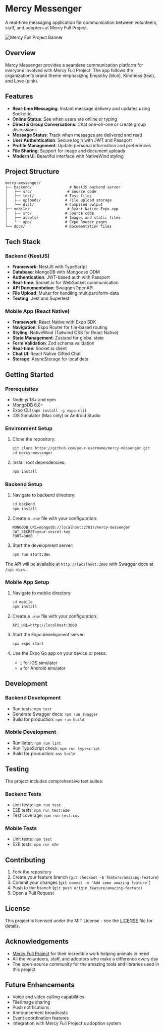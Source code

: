 # Mercy Messenger

A real-time messaging application for communication between volunteers, staff, and adopters at Mercy Full Project.

![Mercy Full Project Banner](https://mercyfullprojects.org/wp-content/uploads/2022/11/cropped-Screen-Shot-2022-11-07-at-9.46.35-AM-1.png)

## Overview

Mercy Messenger provides a seamless communication platform for everyone involved with Mercy Full Project. The app follows the organization's brand theme emphasizing Empathy (blue), Kindness (teal), and Love (pink).

## Features

- **Real-time Messaging**: Instant message delivery and updates using Socket.io
- **Online Status**: See when users are online or typing
- **Direct & Group Conversations**: Chat one-on-one or create group discussions
- **Message Status**: Track when messages are delivered and read
- **User Authentication**: Secure login with JWT and Passport
- **Profile Management**: Update personal information and preferences
- **File Sharing**: Support for image and document uploads
- **Modern UI**: Beautiful interface with NativeWind styling

## Project Structure

```
mercy-messenger/
├── backend/                 # NestJS backend server
│   ├── src/                # Source code
│   ├── test/              # Test files
│   ├── uploads/           # File upload storage
│   └── dist/              # Compiled output
├── mobile/                 # React Native Expo app
│   ├── src/               # Source code
│   ├── assets/            # Images and static files
│   └── app/               # Expo Router pages
└── docs/                  # Documentation files
```

## Tech Stack

### Backend (NestJS)
- **Framework**: NestJS with TypeScript
- **Database**: MongoDB with Mongoose ODM
- **Authentication**: JWT-based auth with Passport
- **Real-time**: Socket.io for WebSocket communication
- **API Documentation**: Swagger/OpenAPI
- **File Upload**: Multer for handling multipart/form-data
- **Testing**: Jest and Supertest

### Mobile App (React Native)
- **Framework**: React Native with Expo SDK
- **Navigation**: Expo Router for file-based routing
- **Styling**: NativeWind (Tailwind CSS for React Native)
- **State Management**: Zustand for global state
- **Form Validation**: Zod schema validation
- **Real-time**: Socket.io client
- **Chat UI**: React Native Gifted Chat
- **Storage**: AsyncStorage for local data

## Getting Started

### Prerequisites
- Node.js 18+ and npm
- MongoDB 6.0+
- Expo CLI (`npm install -g expo-cli`)
- iOS Simulator (Mac only) or Android Studio

### Environment Setup
1. Clone the repository:
   ```bash
   git clone https://github.com/your-username/mercy-messenger.git
   cd mercy-messenger
   ```

2. Install root dependencies:
   ```bash
   npm install
   ```

### Backend Setup
1. Navigate to backend directory:
   ```bash
   cd backend
   npm install
   ```

2. Create a `.env` file with your configuration:
   ```
   MONGODB_URI=mongodb://localhost:27017/mercy-messenger
   JWT_SECRET=your-secret-key
   PORT=3000
   ```

3. Start the development server:
   ```bash
   npm run start:dev
   ```

The API will be available at `http://localhost:3000` with Swagger docs at `/api-docs`.

### Mobile App Setup
1. Navigate to mobile directory:
   ```bash
   cd mobile
   npm install
   ```

2. Create a `.env` file with your configuration:
   ```
   API_URL=http://localhost:3000
   ```

3. Start the Expo development server:
   ```bash
   npx expo start
   ```

4. Use the Expo Go app on your device or press:
   - `i` for iOS simulator
   - `a` for Android emulator

## Development

### Backend Development
- Run tests: `npm test`
- Generate Swagger docs: `npm run swagger`
- Build for production: `npm run build`

### Mobile Development
- Run linter: `npm run lint`
- Run TypeScript check: `npm run typescript`
- Build for production: `eas build`

## Testing

The project includes comprehensive test suites:

### Backend Tests
- Unit tests: `npm run test`
- E2E tests: `npm run test:e2e`
- Test coverage: `npm run test:cov`

### Mobile Tests
- Unit tests: `npm test`
- E2E tests: `npm run e2e`

## Contributing

1. Fork the repository
2. Create your feature branch (`git checkout -b feature/amazing-feature`)
3. Commit your changes (`git commit -m 'Add some amazing feature'`)
4. Push to the branch (`git push origin feature/amazing-feature`)
5. Open a Pull Request

## License

This project is licensed under the MIT License - see the [LICENSE](LICENSE) file for details.

## Acknowledgements

- [Mercy Full Project](https://mercyfullprojects.org/) for their incredible work helping animals in need
- All the volunteers, staff, and adopters who make a difference every day
- The open-source community for the amazing tools and libraries used in this project

## Future Enhancements

- Voice and video calling capabilities
- File/image sharing
- Push notifications
- Announcement broadcasts
- Event coordination features
- Integration with Mercy Full Project's adoption system 